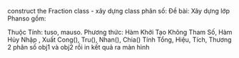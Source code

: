 construct the Fraction class - xây dựng class phân số:
Đề bài:
Xây dựng lớp Phanso gồm:

Thuộc Tính: tuso, mauso.
Phương thức:
Hàm Khởi Tạo Không Tham Số, Hàm Hủy
Nhập , Xuất
Cong(), Tru(), Nhan(), Chia()
Tính Tổng, Hiệu, Tích, Thương 2 phân số obj1 và obj2 rồi in kết quả ra màn hình